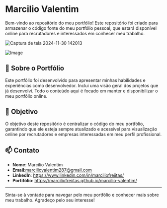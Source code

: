 #  Marcilio Valentim

Bem-vindo ao repositório do meu portfólio! Este repositório foi criado para armazenar o código fonte do meu portfólio pessoal, que estará disponível online para recrutadores e interessados em conhecer meu trabalho.

![Captura de tela 2024-11-30 142013](https://github.com/user-attachments/assets/bbf2f0e6-d4ee-4989-999d-a443616a153d)

![Image](https://github.com/user-attachments/assets/2f8571ae-a1b5-41f8-9f78-403a065b9fad)


## 🌟 Sobre o Portfólio
Este portfólio foi desenvolvido para apresentar minhas habilidades e experiências como desenvolvedor. Inclui uma visão geral dos projetos que já desenvolvi. Todo o conteúdo aqui é focado em manter e disponibilizar o meu portfólio online.

## 🚀 Objetivo
O objetivo deste repositório é centralizar o código do meu portfólio, garantindo que ele esteja sempre atualizado e acessível para visualização online por recrutadores e empresas interessadas em meu perfil profissional.

## 📫 Contato
- **Nome**: Marcilio Valentim
- **Email**:marciliovalentim287@gmail.com
- **LinkedIn**: https://www.linkedin.com/in/marciliofreiitas/
- **Portifólio**: https://marciliofreiitas.github.io/marcilio-valentim/

---

Sinta-se à vontade para navegar pelo meu portfólio e conhecer mais sobre meu trabalho. Agradeço pelo seu interesse!
